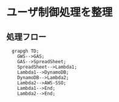 # ユーザ制御処理を整理

## 処理フロー

```mermaid
  grapgh TD;
    GWS-->GAS;
    GAS-->SpreadSheet;
    SpreadSheet-->Lambda1;
    Lambda1-->DynamoDB;
    DynamoDB-->Lambda2;
    Lambda2-->AWS-SSO;
    Lambda1-->End;
    Lambda2-->End;
 ```
